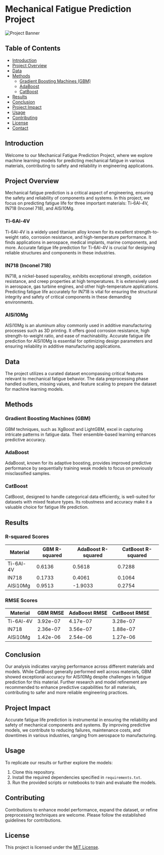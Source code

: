 # Mechanical Fatigue Prediction Project

![Project Banner](https://yasincapar.com/wp-content/uploads/2021/05/Pic-2-1140x646.png)

## Table of Contents
- [Introduction](#introduction)
- [Project Overview](#project-overview)
- [Data](#data)
- [Methods](#methods)
  - [Gradient Boosting Machines (GBM)](#gradient-boosting-machines-gbm)
  - [AdaBoost](#adaboost)
  - [CatBoost](#catboost)
- [Results](#results)
- [Conclusion](#conclusion)
- [Project Impact](#project-impact)
- [Usage](#usage)
- [Contributing](#contributing)
- [License](#license)
- [Contact](#contact)

## Introduction
Welcome to our Mechanical Fatigue Prediction Project, where we explore machine learning models for predicting mechanical fatigue in various materials, contributing to safety and reliability in engineering applications.

## Project Overview
Mechanical fatigue prediction is a critical aspect of engineering, ensuring the safety and reliability of components and systems. In this project, we focus on predicting fatigue life for three important materials: Ti-6Al-4V, IN718 (Inconel 718), and AlSi10Mg.

### Ti-6Al-4V
Ti-6Al-4V is a widely used titanium alloy known for its excellent strength-to-weight ratio, corrosion resistance, and high-temperature performance. It finds applications in aerospace, medical implants, marine components, and more. Accurate fatigue life prediction for Ti-6Al-4V is crucial for designing reliable structures and components in these industries.

### IN718 (Inconel 718)
IN718, a nickel-based superalloy, exhibits exceptional strength, oxidation resistance, and creep properties at high temperatures. It is extensively used in aerospace, gas turbine engines, and other high-temperature applications. Predicting fatigue life accurately for IN718 is vital for ensuring the structural integrity and safety of critical components in these demanding environments.

### AlSi10Mg
AlSi10Mg is an aluminum alloy commonly used in additive manufacturing processes such as 3D printing. It offers good corrosion resistance, high strength-to-weight ratio, and ease of machinability. Accurate fatigue life prediction for AlSi10Mg is essential for optimizing design parameters and ensuring reliability in additive manufacturing applications.

## Data
The project utilizes a curated dataset encompassing critical features relevant to mechanical fatigue behavior. The data preprocessing phase handled outliers, missing values, and feature scaling to prepare the dataset for machine learning models.

## Methods
### Gradient Boosting Machines (GBM)
GBM techniques, such as XgBoost and LightGBM, excel in capturing intricate patterns in fatigue data. Their ensemble-based learning enhances predictive accuracy.

### AdaBoost
AdaBoost, known for its adaptive boosting, provides improved predictive performance by sequentially training weak models to focus on previously misclassified samples.

### CatBoost
CatBoost, designed to handle categorical data efficiently, is well-suited for datasets with mixed feature types. Its robustness and accuracy make it a valuable choice for fatigue life prediction.

## Results
### R-squared Scores
| Material     | GBM R-squared | AdaBoost R-squared | CatBoost R-squared |
|--------------|---------------|--------------------|--------------------|
| Ti-6Al-4V    | 0.6136        | 0.5618             | 0.7288             |
| IN718        | 0.1733        | 0.4061             | 0.1064             |
| AlSi10Mg     | 0.9513        | -1.9033            | 0.2754             |

### RMSE Scores
| Material     | GBM RMSE      | AdaBoost RMSE      | CatBoost RMSE      |
|--------------|---------------|--------------------|--------------------|
| Ti-6Al-4V    | 3.92e-07      | 4.17e-07           | 3.28e-07           |
| IN718        | 2.36e-07      | 3.56e-07           | 1.88e-07           |
| AlSi10Mg     | 1.42e-06      | 2.54e-06           | 1.27e-06           |

## Conclusion
Our analysis indicates varying performance across different materials and models. While CatBoost generally performed well across materials, GBM showed exceptional accuracy for AlSi10Mg despite challenges in fatigue prediction for this material. Further research and model refinement are recommended to enhance predictive capabilities for all materials, contributing to safer and more reliable engineering practices.

## Project Impact
Accurate fatigue life prediction is instrumental in ensuring the reliability and safety of mechanical components and systems. By improving predictive models, we contribute to reducing failures, maintenance costs, and downtimes in various industries, ranging from aerospace to manufacturing.

## Usage
To replicate our results or further explore the models:
1. Clone this repository.
2. Install the required dependencies specified in `requirements.txt`.
3. Run the provided scripts or notebooks to train and evaluate the models.

## Contributing
Contributions to enhance model performance, expand the dataset, or refine preprocessing techniques are welcome. Please follow the established guidelines for contributions.

## License
This project is licensed under the [MIT License](LICENSE).


